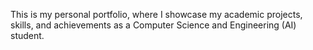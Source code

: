 This is my personal portfolio, where I showcase my academic projects, skills, and achievements as a Computer Science and Engineering (AI) student.
